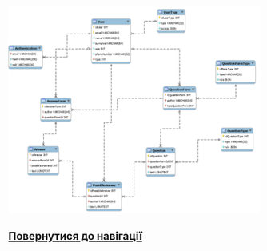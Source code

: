 <img src="eer.png">

## [Повернутися до навігації](https://github.com/teramont/databaseQuestioning/blob/master/Information/navigation.md)
